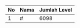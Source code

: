| No | Nama            | Jumlah Level |
|----|-----------------|--------------|
| 1  | #    |    6098        |
